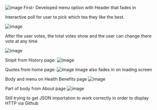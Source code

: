 ![image](https://user-images.githubusercontent.com/109772281/226200331-8e2c2960-9d11-4e96-8516-e15c9227d5c2.png)
First- Developed menu option with Header that fades in



Interactive poll for user to pick which tea they like the best. 


![image](https://user-images.githubusercontent.com/109772281/226200576-0dfd5816-7ea0-42ab-b4d4-5fdf8028c134.png)


After the user votes, the total votes show and the user can change there vote at any time

 ![image](https://user-images.githubusercontent.com/109772281/226203422-daf9587b-ff8e-42c1-bdb6-89a9238fb536.png)

Snipit from History page:
![image](https://user-images.githubusercontent.com/109772281/226203501-d14607f1-31c6-4730-a0eb-7c7f15abc0dd.png)

Quotes from home page:
![image](https://user-images.githubusercontent.com/109772281/226203546-f05db2f9-4113-4aa3-b973-95019f236355.png)
Image also fades in on loading screen

Body and menu on Health Benefits page
![image](https://user-images.githubusercontent.com/109772281/226203611-4367fc3d-e5a0-4b62-ba3c-c5bdd91f66b8.png)

Part of body from About page
![image](https://user-images.githubusercontent.com/109772281/226203655-31729ad9-a259-48b5-bddd-d4602b9a48ef.png)

Still trying to get JSON importation to work correctly in order to display HTTP via Github
